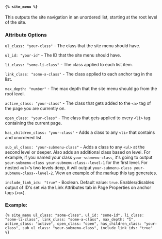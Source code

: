 #### `{% site_menu %}`

This outputs the site navigation in an unordered list, starting at the root level of the site.

### Attribute Options

`ul_class: "your-class"` - The class that the site menu should have.

`ul_id: "your-id"` - The ID that the site menu should have.

`li_class: "some-li-class"` - The class applied to each list item.

`link_class: "some-a-class"` - The class applied to each anchor tag in the list.

`max_depth: "number"` - The max depth that the site menu should go from the root level.

`active_class: "your-class"` - The class that gets added to the `<a>` tag of the page you are currently on.

`open_class: "your-class"` - The class that gets applied to every `<li>` tag containing the current page.

`has_children_class: "your-class"` - Adds a class to any `<li>` that contains and unordered list.

`sub_ul_class: "your-submenu-class"` - Adds a class to any `<ul>` at the second level or deeper. Also adds an additional class based on level. For example, if you named your class `your-submenu-class`, it's going to output `your-submenu-class your-submenu-class--level-1` for the first level. For nested `<ul>`'s two levels deep, it will output `your-submenu-class your-submenu-class--level-2`. View an [example of the markup](https://gist.github.com/wvuwebgist/d52ae8c96115c268ee57797f36438eb1) this tag generates.

`include_link_ids: "true"` - Boolean. Default value: `true`. Enables/disables output of ID's set via the Link Attributes tab in Page Properties on anchor tags (`<a>`).

### Example:

```
{% site_menu ul_class: "some-class", ul_id: "some-id", li_class: "some-li-class", link_class: "some-a-class", max_depth: "1", active_class: "active", open_class: "open", has_children_class: "your-class", sub_ul_class: "your-submenu-class", include_link_ids: "true" %}
```
